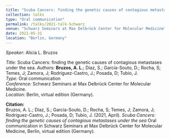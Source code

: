 ```yaml
---
title: "Scuba Cancers: finding the genetic causes of contagious metastases under the sea"
collection: talks
type: "Oral communication"
permalink: /talks/2021-talk-Schwarz
venue: "Schwarz Seminars at Max Delbrück Center for Molecular Medicine"
date: 2021-05-31
location: "Berlin, Germany"
---
```


*Speaker:* Alicia L. Bruzos  

*Title:* Scuba Cancers: finding the genetic causes of contagious metastases under the sea. 
*Authors:* **Bruzos, A. L.**; Díaz, S.; García-Souto, D.; Rocha, S; Temes, J; Zamora, J; Rodríguez-Castro, J.; Posada, D; Tubío, J.  
*Type:* Oral communication  
*Conference:* Schwarz Seminars at Max Delbrück Center for Molecular Medicine.  
*Location:* Berlin, virtual edition (Germany).  


**Citation:**  
Bruzos, A. L.; Díaz, S.; García-Souto, D.; Rocha, S; Temes, J; Zamora, J; Rodríguez-Castro, J.; Posada, D; Tubío, J. (2021, April). _Scuba Cancers: finding the genetic causes of contagious metastases under the sea_ Oral communication in Schwarz Seminars at Max Delbrück Center for Molecular Medicine, Berlin, virtual edition (Germany).  
